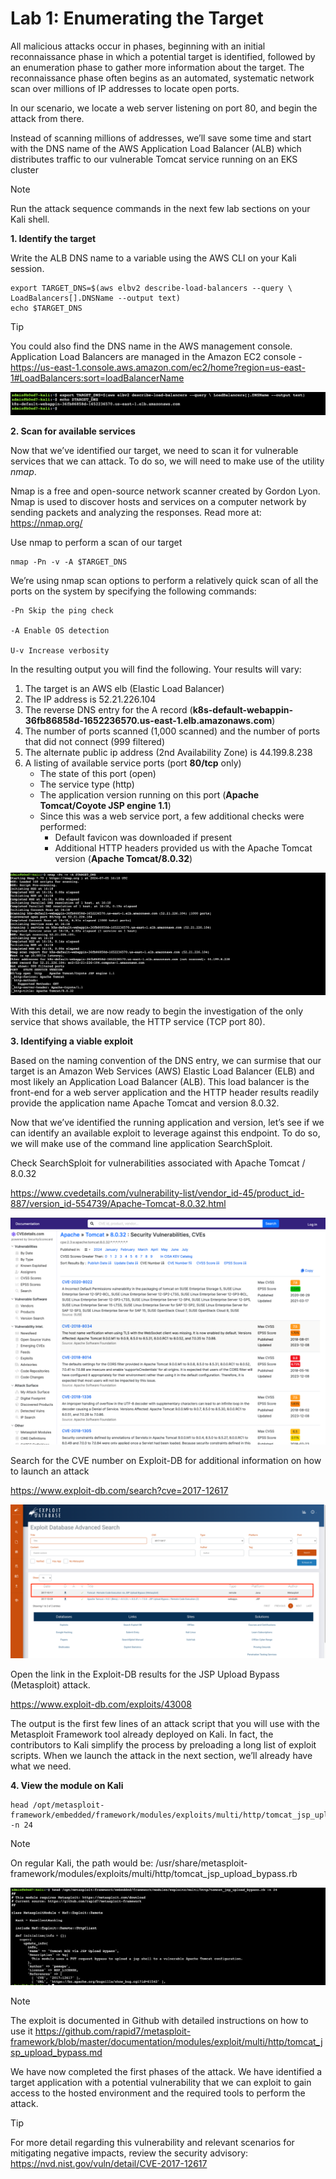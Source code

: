# Lab 1: Enumerating the Target

All malicious attacks occur in phases, beginning with an initial reconnaissance phase in which a potential target is identified, followed by an enumeration phase to gather more information about the target. The reconnaissance phase often begins as an automated, systematic network scan over millions of IP addresses to locate open ports.

In our scenario, we locate a web server listening on port 80, and begin the attack from there.

Instead of scanning millions of addresses, we’ll save some time and start with the DNS name of the AWS Application Load Balancer (ALB) which distributes traffic to our vulnerable Tomcat service running on an EKS cluster

> [!NOTE]
> Run the attack sequence commands in the next few lab sections on your Kali shell.

**1. Identify the target**

Write the ALB DNS name to a variable using the AWS CLI on your Kali session.

```shell
export TARGET_DNS=$(aws elbv2 describe-load-balancers --query \ LoadBalancers[].DNSName --output text)
echo $TARGET_DNS
```

> [!TIP]
> You could also find the DNS name in the AWS management console. Application Load Balancers are managed in the Amazon EC2 console - https://us-east-1.console.aws.amazon.com/ec2/home?region=us-east-1#LoadBalancers:sort=loadBalancerName

![Determine the ALB DNS name](alb.png)

**2. Scan for available services**

Now that we’ve identified our target, we need to scan it for vulnerable services that we can attack. To do so, we will need to make use of the utility _nmap_.

Nmap is a free and open-source network scanner created by Gordon Lyon. Nmap is used to discover hosts and services on a computer network by sending packets and analyzing the responses. Read more at: https://nmap.org/

Use nmap to perform a scan of our target

```shell
nmap -Pn -v -A $TARGET_DNS
```

We’re using nmap scan options to perform a relatively quick scan of all the ports on the system by specifying the following commands:

```
-Pn Skip the ping check

-A Enable OS detection

U-v Increase verbosity
```

In the resulting output you will find the following. Your results will vary:

1. The target is an AWS elb (Elastic Load Balancer)
1. The IP address is 52.21.226.104
1. The reverse DNS entry for the A record (**k8s-default-webappin-36fb86858d-1652236570.us-east-1.elb.amazonaws.com**)
1. The number of ports scanned (1,000 scanned) and the number of ports that did not connect (999 filtered)
1. The alternate public ip address (2nd Availability Zone) is 44.199.8.238
1. A listing of available service ports (port **80/tcp** only)
   - The state of this port (open)
   - The service type (http)
   - The application version running on this port (**Apache Tomcat/Coyote JSP engine 1.1**)
   - Since this was a web service port, a few additional checks were performed:
     - Default favicon was downloaded if present
     - Additional HTTP headers provided us with the Apache Tomcat version (**Apache Tomcat/8.0.32**)

![Nmap scan results](scan.png)

With this detail, we are now ready to begin the investigation of the only service that shows available, the HTTP service (TCP port 80).

**3. Identifying a viable exploit**

Based on the naming convention of the DNS entry, we can surmise that our target is an Amazon Web Services (AWS) Elastic Load Balancer (ELB) and most likely an Application Load Balancer (ALB). This load balancer is the front-end for a web server application and the HTTP header results readily provide the application name Apache Tomcat and version 8.0.32.

Now that we’ve identified the running application and version, let’s see if we can identify an available exploit to leverage against this endpoint. To do so, we will make use of the command line application SearchSploit.

Check SearchSploit for vulnerabilities associated with Apache Tomcat / 8.0.32

https://www.cvedetails.com/vulnerability-list/vendor_id-45/product_id-887/version_id-554739/Apache-Tomcat-8.0.32.html

![Screenshof of cvedetails.com](cvedetails.png)

Search for the CVE number on Exploit-DB for additional information on how to launch an attack

https://www.exploit-db.com/search?cve=2017-12617

![Screenshot of exploit-db.com](exploit-db.png)

Open the link in the Exploit-DB results for the JSP Upload Bypass (Metasploit) attack.

https://www.exploit-db.com/exploits/43008

The output is the first few lines of an attack script that you will use with the Metasploit Framework tool already deployed on Kali. In fact, the contributors to Kali simplify the process by preloading a long list of exploit scripts. When we launch the attack in the next section, we’ll already have what we need.

**4. View the module on Kali**

```
head /opt/metasploit-framework/embedded/framework/modules/exploits/multi/http/tomcat_jsp_upload_bypass.rb -n 24
```

> [!NOTE]
> On regular Kali, the path would be: /usr/share/metasploit-framework/modules/exploits/multi/http/tomcat_jsp_upload_bypass.rb

![Kali's built-in Tomcat JSP Upload Bypass](kali-exploit.png)

> [!NOTE]
> The exploit is documented in Github with detailed instructions on how to use it https://github.com/rapid7/metasploit-framework/blob/master/documentation/modules/exploit/multi/http/tomcat_jsp_upload_bypass.md

We have now completed the first phases of the attack. We have identified a target application with a potential vulnerability that we can exploit to gain access to the hosted environment and the required tools to perform the attack.

> [!TIP]
> For more detail regarding this vulnerability and relevant scenarios for mitigating negative impacts, review the security advisory: https://nvd.nist.gov/vuln/detail/CVE-2017-12617
